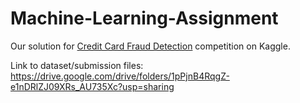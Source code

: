 # Machine-Learning-Assignment
Our solution for [Credit Card Fraud Detection](https://www.kaggle.com/c/ieee-fraud-detection) competition on Kaggle.

Link to dataset/submission files: https://drive.google.com/drive/folders/1pPjnB4RqgZ-e1nDRlZJ09XRs_AU735Xc?usp=sharing
